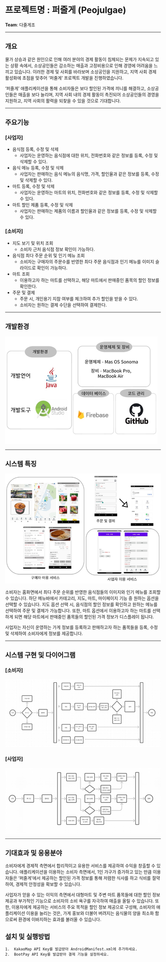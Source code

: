 # **프로젝트명** : 퍼줄게 (Peojulgae)

**Team**: 다줄게조

---

## **개요**

물가 상승과 같은 원인으로 인해 여러 분야의 경제 활동이 침체되는 문제가 지속되고 있는 상황 속에서, 소상공인들은 감소하는 매출과 고정비용으로 인해 경영에 어려움을 느끼고 있습니다. 이러한 경제 및 사회를 바라보며 소상공인을 지원하고, 지역 사회 경제 활성화에 초점을 맞추어 ‘퍼줄게’ 프로젝트 개발을 진행하였습니다.

‘퍼줄게’ 애플리케이션을 통해 소비자들은 보다 할인된 가격에 끼니를 해결하고, 소상공인들은 매출을 보다 늘리며, 지역 사회 내의 경제 활동이 촉진되어 소상공인들의 경영을 지원하고, 지역 사회의 활력을 되찾을 수 있을 것으로 기대합니다.

---

## **주요기능**

### [사업자]

- 음식점 등록, 수정 및 삭제  
  - 사업자는 운영하는 음식점에 대한 위치, 전화번호와 같은 정보를 등록, 수정 및 삭제할 수 있다.
- 음식 메뉴 등록, 수정 및 삭제  
  - 사업자는 판매하는 음식 메뉴의 음식명, 가격, 할인율과 같은 정보를 등록, 수정 및 삭제할 수 있다.
- 마트 등록, 수정 및 삭제  
  - 사업자는 운영하는 마트의 위치, 전화번호와 같은 정보를 등록, 수정 및 삭제할 수 있다.
- 마트 할인 제품 등록, 수정 및 삭제  
  - 사업자는 판매하는 제품의 이름과 할인율과 같은 정보를 등록, 수정 및 삭제할 수 있다.

### [소비자]

- 지도 보기 및 위치 조회  
  - 소비자 근처 음식점 정보 확인이 가능하다.
- 음식점 최다 주문 순위 및 인기 메뉴 조회  
  - 소비자는 구매자의 주문수를 반영한 최다 주문 음식점과 인기 메뉴를 이미지 슬라이드로 확인이 가능하다.
- 마트 조회  
  - 이용하고자 하는 마트를 선택하고, 해당 마트에서 판매중인 품목의 할인 정보를 확인한다.
- 주문 및 결제  
  - 주문 시, 개인용기 지참 여부를 체크하여 추가 할인을 받을 수 있다.  
  - 소비자는 원하는 결제 수단을 선택하여 결제한다.

---

## **개발환경**

![개발환경](./images/language.png)

---

## **시스템 특징**

![시스템 특징](./images/feature.png)

소비자는 홈화면에서 최다 주문 순위를 반영한 음식점들의 이미지와 인기 메뉴를 조회할 수 있습니다. 하단 메뉴바에서 카테고리, 지도, 마트, 마이페이지 기능 중 원하는 옵션을 선택할 수 있습니다. 지도 옵션 선택 시, 음식점의 할인 정보를 확인하고 원하는 메뉴를 선택하여 주문 및 결제가 가능합니다. 또한, 마트 옵션에서 이용하고자 하는 마트를 선택하게 되면 해당 마트에서 판매중인 품목들의 할인된 가격 정보가 디스플레이 됩니다.

사업자는 자신이 운영하는 가게 정보를 등록하고 판매하고자 하는 품목들을 등록, 수정 및 삭제하여 소비자에게 정보를 제공합니다.

---

## **시스템 구현 및 다이어그램**

### [소비자]
![소비자 다이어그램](./images/consumer_diagram.png)

### [사업자]
![사업자 다이어그램](./images/businessman_diagram.png)

---

## **기대효과 및 응용분야**

소비자에게 경제적 측면에서 합리적이고 유용한 서비스를 제공하여 수익을 창출할 수 있습니다. 애플리케이션을 이용하는 소비자 측면에서, 1인 가구가 증가하고 있는 만큼 이용자들은 ‘퍼줄게’에서 제공하는 할인된 가격 정보를 통해 저렴한 식사를 하고 식비를 절약하여, 경제적 안정성을 확보할 수 있습니다.

사업자가 얻을 수 있는 이익의 측면에서 대형마트 및 주변 마트 품목들에 대한 할인 정보 제공과 부가적인 기능으로 소비자의 소비 욕구를 자극하여 매출을 올릴 수 있습니다. 또한, 이용자에게 제공하는 서비스의 주요 목적을 할인 정보 제공으로 구성해, 소비자의 애플리케이션 이용을 늘리는 것은, 가게 홍보와 더불어 버려지는 음식물의 양을 최소화 함으로써 환경에 이바지하는 효과를 불러올 수 있습니다.

## **설치 및 실행방법**

	1.	KakaoMap API Key를 발급받아 AndroidManifest.xml에 추가하세요.
	2.	BootPay API Key를 발급받아 결제 기능을 설정하세요.

